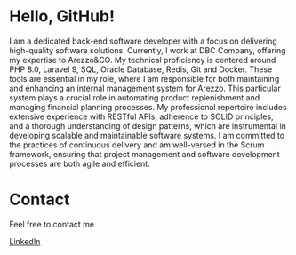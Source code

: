 # Hello, GitHub!
<p>I am a dedicated back-end software developer with a focus on delivering high-quality software solutions. Currently, I work at DBC Company, offering my expertise to Arezzo&CO. My technical proficiency is centered around PHP 8.0, Laravel 9, SQL, Oracle Database, Redis, Git and Docker. These tools are essential in my role, where I am responsible for both maintaining and enhancing an internal management system for Arezzo. This particular system plays a crucial role in automating product replenishment and managing financial planning processes. My professional repertoire includes extensive experience with RESTful APIs, adherence to SOLID principles, and a thorough understanding of design patterns, which are instrumental in developing scalable and maintainable software systems. I am committed to the practices of continuous delivery and am well-versed in the Scrum framework, ensuring that project management and software development processes are both agile and efficient.</p>

# Contact
<p>Feel free to contact me</p>

[LinkedIn](https://www.linkedin.com/in/breno-mchd/ "My LinkedIn profile")<br>
